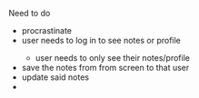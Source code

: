 Need to do
<br />

<ul>
<li>procrastinate</li>
<li>user needs to log in to see notes or profile</li>
<ul><li>user needs to only see their notes/profile</li></ul>
<li>save the notes from from screen to that user</li>
<li>update said notes</li>
<li></li>
</ul>



   <!-- // <link rel="manifest" href="%PUBLIC_URL%/manifest.json" /> commented this out in index.html to stop error appearing (may need to add it back)-->